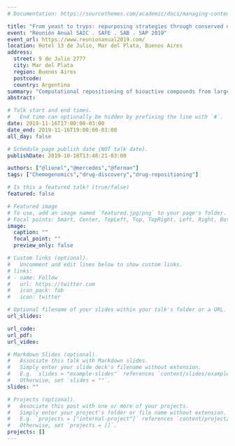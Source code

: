 ```yaml
---
# Documentation: https://sourcethemes.com/academic/docs/managing-content/

title: "From yeast to tryps: repurposing strategies through conserved druggable modules"
event: "Reunión Anual SAIC . SAFE . SAB . SAP 2019"
event_url: https://www.reunionanual2019.com/
location: Hotel 13 de Julio, Mar del Plata, Buenos Aires
address: 
  street: 9 de Julio 2777
  city: Mar del Plata
  region: Buenos Aires
  postcode:
  country: Argentina
summary: "Computational repositioning of bioactive compounds from large chemogenomic screens: identification of conserved druggable modules between yeasts and trypanosomes"
abstract:

# Talk start and end times.
#   End time can optionally be hidden by prefixing the line with `#`.
date: 2019-11-16T17:00:00-03:00
date_end: 2019-11-16T19:00:00-03:00
all_day: false

# Schedule page publish date (NOT talk date).
publishDate: 2019-10-18T13:48:21-03:00

authors: ["@lionel","@mercedes","@fernan"]
tags: ["Chemogenomics","drug-discovery","drug-repositioning"]

# Is this a featured talk? (true/false)
featured: false

# Featured image
# To use, add an image named `featured.jpg/png` to your page's folder. 
# Focal points: Smart, Center, TopLeft, Top, TopRight, Left, Right, BottomLeft, Bottom, BottomRight.
image:
  caption: ""
  focal_point: ""
  preview_only: false

# Custom links (optional).
#   Uncomment and edit lines below to show custom links.
# links:
# - name: Follow
#   url: https://twitter.com
#   icon_pack: fab
#   icon: twitter

# Optional filename of your slides within your talk's folder or a URL.
url_slides:

url_code:
url_pdf:
url_video:

# Markdown Slides (optional).
#   Associate this talk with Markdown slides.
#   Simply enter your slide deck's filename without extension.
#   E.g. `slides = "example-slides"` references `content/slides/example-slides.md`.
#   Otherwise, set `slides = ""`.
slides: ""

# Projects (optional).
#   Associate this post with one or more of your projects.
#   Simply enter your project's folder or file name without extension.
#   E.g. `projects = ["internal-project"]` references `content/project/deep-learning/index.md`.
#   Otherwise, set `projects = []`.
projects: []
---
```

